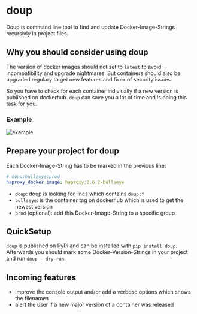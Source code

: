 # doup

Doup is command line tool to find and update Docker-Image-Strings recursivly in project files.

## Why you should consider using doup

The version of docker images should not set to `latest` to avoid incompatibility and upgrade nightmares.
But containers should also be upgraded regulary to get new features and fixex of security issues.

So you have to check for each container indiviually if a new version is published on dockerhub.
`doup` can save you a lot of time and is doing this task for you.

### Example

![example](docs/images/example_group_nextcloud.jpg)

## Prepare your project for doup

Each Docker-Image-String has to be marked in the previous line:

```yml
# doup:bullseye:prod
haproxy_docker_image: haproxy:2.6.2-bullseye
```

- `doup`: doup is looking for lines which contains `doup:*`
- `bullseye`: is the container tag on dockerhub which is used to get the newest version
- `prod` (optional): add this Docker-Image-String to a specific group

## QuickSetup

`doup` is published on PyPi and can be installed with `pip install doup`.
Afterwards you should mark some Docker-Version-Strings in your project and run `doup --dry-run`.

## Incoming features

- improve the console output and/or add a verbose options which shows the filenames
- alert the user if a new major version of a container was released
